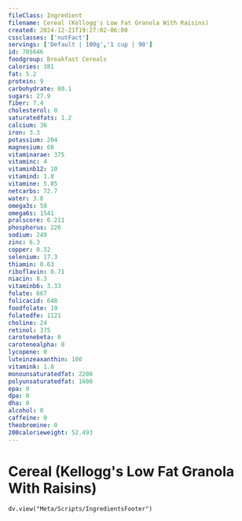 ```yaml
---
fileClass: Ingredient
filename: Cereal (Kellogg's Low Fat Granola With Raisins)
created: 2024-12-21T19:27:02-06:00
cssclasses: ['nutFact']
servings: ['Default | 100g','1 cup | 90']
id: 785646
foodgroup: Breakfast Cereals
calories: 381
fat: 5.2
protein: 9
carbohydrate: 80.1
sugars: 27.9
fiber: 7.4
cholesterol: 0
saturatedfats: 1.2
calcium: 36
iron: 3.3
potassium: 204
magnesium: 68
vitaminarae: 375
vitaminc: 4
vitaminb12: 10
vitamind: 1.8
vitamine: 5.85
netcarbs: 72.7
water: 3.8
omega3s: 58
omega6s: 1541
pralscore: 6.211
phosphorus: 226
sodium: 249
zinc: 6.3
copper: 0.32
selenium: 17.3
thiamin: 0.63
riboflavin: 0.71
niacin: 8.3
vitaminb6: 3.33
folate: 667
folicacid: 648
foodfolate: 19
folatedfe: 1121
choline: 24
retinol: 375
carotenebeta: 0
carotenealpha: 0
lycopene: 0
luteinzeaxanthin: 100
vitamink: 1.8
monounsaturatedfat: 2200
polyunsaturatedfat: 1600
epa: 0
dpa: 0
dha: 0
alcohol: 0
caffeine: 0
theobromine: 0
200calorieweight: 52.493
---
```


# Cereal (Kellogg's Low Fat Granola With Raisins)

```dataviewjs
dv.view("Meta/Scripts/IngredientsFooter")
```